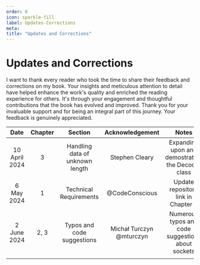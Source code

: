 ```yaml
---
order: 0
icon: sparkle-fill
label: Updates-Corrections
meta:
title: "Updates and Corrections"
---
```

# Updates and Corrections

I want to thank every reader who took the time to share their feedback and corrections on my book. Your insights and meticulous attention to detail have helped enhance the work's quality and enriched the reading experience for others. It's through your engagement and thoughtful contributions that the book has evolved and improved. Thank you for your invaluable support and for being an integral part of this journey. Your feedback is genuinely appreciated.

|     Date      | Chapter |             Section             |     Acknowledgement      |                       Notes                       |
|:-------------:|:-------:|:-------------------------------:|:------------------------:|:-------------------------------------------------:|
| 10 April 2024 |    3    | Handling data of unknown length |      Stephen Cleary      | Expanding upon and demostrating the Decoder class |
|  6 May 2024   |    1    |     Technical Requirements      |      @CodeConscious      |        Update repository link in Chapter 1        |
|  2 June 2024  |  2, 3   |   Typos and code suggestions    | Michał Turczyn @mturczyn | Numerous typos and code suggestions about sockets |
|               |         |                                 |                          |                                                   |
    

